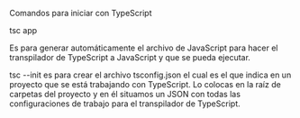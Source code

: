 Comandos para iniciar con TypeScript

tsc app 

Es para generar automáticamente el archivo de JavaScript para hacer el transpilador de TypeScript a JavaScript y que se pueda ejecutar.

tsc --init es para crear el archivo tsconfig.json el cual es el que indica en un proyecto que se está trabajando con TypeScript. Lo colocas en la raíz de carpetas del proyecto y en él situamos un JSON con todas las configuraciones de trabajo para el transpilador de TypeScript.
